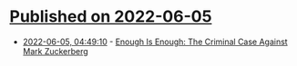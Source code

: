 # [Published on 2022-06-05](index.md)

* [2022-06-05, 04:49:10](https://news.ycombinator.com/item?id=31628112) - [Enough Is Enough: The Criminal Case Against Mark Zuckerberg](https://mattstoller.substack.com/p/enough-is-enough-the-criminal-case)
